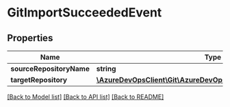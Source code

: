 # GitImportSucceededEvent

## Properties
Name | Type | Description | Notes
------------ | ------------- | ------------- | -------------
**sourceRepositoryName** | **string** |  | [optional] 
**targetRepository** | [**\AzureDevOpsClient\Git\AzureDevOpsClient\Git\Model\GitRepository**](GitRepository.md) |  | [optional] 

[[Back to Model list]](../README.md#documentation-for-models) [[Back to API list]](../README.md#documentation-for-api-endpoints) [[Back to README]](../README.md)


